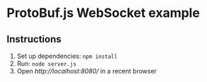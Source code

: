 ProtoBuf.js WebSocket example
=============================

Instructions
------------
1. Set up dependencies: `npm install`
2. Run: `node server.js`
3. Open *http://localhost:8080/* in a recent browser
